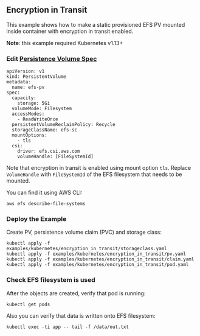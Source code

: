## Encryption in Transit
This example shows how to make a static provisioned EFS PV mounted inside container with encryption in transit enabled.

**Note**: this example required Kubernetes v1.13+

### Edit [Persistence Volume Spec](pv.yaml) 

```
apiVersion: v1
kind: PersistentVolume
metadata:
  name: efs-pv
spec:
  capacity:
    storage: 5Gi
  volumeMode: Filesystem
  accessModes:
    - ReadWriteOnce
  persistentVolumeReclaimPolicy: Recycle
  storageClassName: efs-sc
  mountOptions:
    - tls
  csi:
    driver: efs.csi.aws.com
    volumeHandle: [FileSystemId] 
```
Note that encryption in transit is enabled using mount option `tls`. Replace `VolumeHandle` with `FileSystemId` of the EFS filesystem that needs to be mounted.

You can find it using AWS CLI:
```
aws efs describe-file-systems 
```

### Deploy the Example
Create PV, persistence volume claim (PVC) and storage class:
```
kubectl apply -f examples/kubernetes/encryption_in_transit/storageclass.yaml
kubectl apply -f examples/kubernetes/encryption_in_transit/pv.yaml
kubectl apply -f examples/kubernetes/encryption_in_transit/claim.yaml
kubectl apply -f examples/kubernetes/encryption_in_transit/pod.yaml
```

### Check EFS filesystem is used
After the objects are created, verify that pod is running:

```
kubectl get pods
```

Also you can verify that data is written onto EFS filesystem:

```
kubectl exec -ti app -- tail -f /data/out.txt
```
